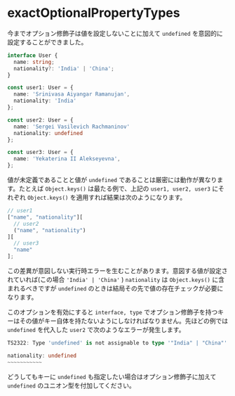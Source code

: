 # exactOptionalPropertyTypes

今までオプション修飾子は値を設定しないことに加えて `undefined` を意図的に設定することができました。

```typescript
interface User {
  name: string;
  nationality?: 'India' | 'China';
}

const user1: User = {
  name: 'Srinivasa Aiyangar Ramanujan',
  nationality: 'India'
};

const user2: User = {
  name: 'Sergei Vasilevich Rachmaninov'
  nationality: undefined
};

const user3: User = {
  name: 'Yekaterina II Alekseyevna',
};
```

値が未定義であることと値が `undefined` であることは厳密には動作が異なります。たとえば `Object.keys()` は最たる例で、上記の `user1, user2, user3` にそれぞれ `Object.keys()` を適用すれば結果は次のようになります。

```typescript
// user1
["name", "nationality"][
  // user2
  ("name", "nationality")
][
  // user3
  "name"
];
```

この差異が意図しない実行時エラーを生むことがあります。意図する値が設定されていれば(この場合 `'India' | 'China'` ) `nationality` は `Object.keys()` に含まれるべきですが `undefined` のときは結局その先で値の存在チェックが必要になります。

このオプションを有効にすると `interface, type` でオプション修飾子を持つキーはその値がキー自体を持たないようにしなければなりません。先ほどの例では `undefined` を代入した `user2` で次のようなエラーが発生します。

```typescript
TS2322: Type 'undefined' is not assignable to type '"India" | "China"'.

nationality: undefined
~~~~~~~~~~~
```

どうしてもキーに `undefined` も指定したい場合はオプション修飾子に加えて `undefined` のユニオン型を付加してください。
